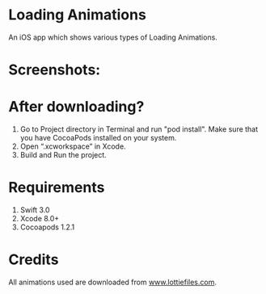 # Loading Animations

An iOS app which shows various types of Loading Animations.

# Screenshots:


# After downloading?
1. Go to Project directory in Terminal and run "pod install". Make sure that you have CocoaPods installed on your system.
2. Open “.xcworkspace” in Xcode.
3. Build and Run the project.

# Requirements
1. Swift 3.0
2. Xcode 8.0+
3. Cocoapods 1.2.1

# Credits

All animations used are downloaded from www.lottiefiles.com.
